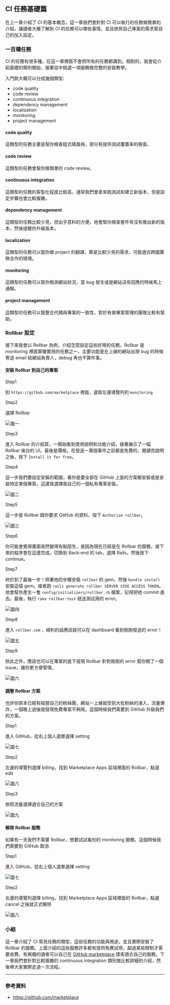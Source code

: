 ## CI 任務基礎篇

在上一章介紹了 CI 的基本概念。這一章我們會針對 CI 可以執行的任務做簡單的介紹，讓讀者大概了解到 CI 的任務可以哪些事情，並且依照自己專案的需求幫自己的加入設定。

### 一百種任務

CI 的任務有很多種，在這一章裡面不會把所有的任務都講到。相對的，我會從介紹基礎的類別開始，接著從中挑選一項服務做完整的安裝教學。

入門款大概可以分成幾個類型:

- code quality
- code review
- continuous integration
- dependency management
- localization
- monitoring
- project management

#### code quality

這類型的任務主要是幫你檢查程式碼風格，部分有提供測試覆蓋率的檢查。

####  code review

這類型的任務會幫你做簡單的 code review。

#### continuous integration

這類型的任務的客製化程度比較高，通常我們會拿來跑測試和建立新版本，但是設定步驟也會比較複雜。

#### dependency management

這類型的任務比較少見，但出乎意料的方便。他會幫你檢查套件有沒有推出新的版本，然後提醒你升級版本。

#### localization

這類型的任務可以幫你做 project 的翻譯，算是比較少見的需求，可能適合跨國團隊合作的情境。

#### monitoring

這類型的任務可以幫你檢測網站狀況，當 bug 發生或是網站沒有回應的時候馬上通報。

#### project management

這類型的任務可以幫整合代碼與專案的一致性，對於有做專案管理的團隊比較有幫助。


### Rollbar 設定

接下來我會以 Rollbar 為例，介紹怎麼設定這些好用的任務。Rollbar 是 monitoring 裡面算蠻實用的任務之一，主要功能是在上線的網站出現 bug 的時候寄送 email 給網站負責人，debug 再也不算件事。

#### 安裝 Rollbar 到自己的專案

Step1

到 `https://github.com/marketplace` 裡面，選取左邊導覽列的 `monitoring`

Step2

選擇 Rollbar

![圖一](images/CI-0201.png)

Step3

進入 Rollbar 的介紹頁，一開始看到使用說明和功能介紹，接著展示了一幅 Rollbar 後台的 UI。最後是價格，在發送一萬個事件之前都是免費的。閱讀完說明之後，按下 `Install it for free`。

Step4

這一步我們要設定安裝的範圍，看你是要全部在 GitHub 上面的方案都安裝或是安裝特定某個專案，這邊我選擇我自己的一個私有專案安裝。

![圖二](images/CI-0202.png)

Step5

這一步是 Rollbar 跟你要求 GitHub 的資料，按下 `Authorize rollbar`。

![圖三](images/CI-0203.png)

Step6

你可能會覺得畫面突然變得有點陌生，是因為現在已經是在 Rollbar 的服務，接下來的程序會在這邊完成。切換到 Back-end 的 tab，選擇 Rails，然後按下 continue。

Step7

終於到了最後一步！照著他的步驟安裝 `rollbar` 的 gem，然後 `bundle install` 安裝這個 gem。接者跑 `rails generate rollbar SERVER SIDE ACCESS TOKEN`，他會幫你產生一隻 `config/initializers/rollbar.rb` 檔案，記得把他 commit 進去。最後，執行 `rake rollbar:test` 發送測試用的 error。

![圖四](images/CI-0204.png)

Step8

進入 `rollbar.com` ，順利的話應該就可以在 dashboard 看到剛剛發送的 error！

![圖五](images/CI-0205.png)

Step9

除此之外，應該也可以在專案的底下發現 Rollbar 針對剛剛的 error 幫你開了一個 issue，讓你更方便管理。

![圖六](images/CI-0206.png)

#### 調整 Rollbar 方案

也許你原本已經有經營自己的粉絲團，網站一上線就受到大批粉絲的湧入，流量爆炸，一個晚上過後就發現免費專案不夠用。這個時候我們需要到 GitHub 升級我們的方案。

Step1

進入 GitHub，從右上個人選單選擇 setting

![圖七](images/CI-0207.png)

Step2

左邊的導覽列選擇 billing，找到 Marketplace Apps 區域裡面的 Rollbar，點選 edit

![圖八](images/CI-0208.png)

Step3

依照流量選擇適合自己的方案

![圖九](images/CI-0209.png)

#### 解除 Rollbar 服務

如果有一天我們不需要 Rollbar，想要試試看別的 monitoring 服務。這個時候我們需要到 GitHub 取消

Step1

進入 GitHub，從右上個人選單選擇 setting

![圖七](images/CI-0207.png)

Step2

左邊的導覽列選擇 billing，找到 Marketplace Apps 區域裡面的 Rollbar，點選 cancel 之後就正式解除

![圖八](images/CI-0208.png)

### 小結

這一章介紹了 CI 常見任務的類型，這些任務的功能與用途，並且實際安裝了 Rollbar 的服務。上面介紹的這些服務許多都有提供免費試用，超過某些限制才需要收費，有興趣的讀者可以自己在 [GitHub marketplace](https://github.com/marketplace) 摸索適合自己的服務。下一章我們會針對比較複雜的 continuous integration 類別做比較詳細的介紹，然後帶大家實際走過一次流程。

---

### 參考資料

- https://github.com/marketplace
